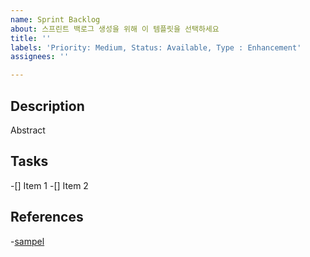 ```yaml
---
name: Sprint Backlog
about: 스프린트 백로그 생성을 위해 이 템플릿을 선택하세요
title: ''
labels: 'Priority: Medium, Status: Available, Type : Enhancement'
assignees: ''

---
```


## Description

Abstract

## Tasks

-[] Item 1
-[] Item 2

## References

-[sampel](https://google.com/)
